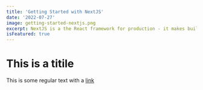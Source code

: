 ```yaml
---
title: 'Getting Started with NextJS'
date: '2022-07-27'
image: getting-started-nextjs.png
excerpt: NextJS is a the React framework for production - it makes building fullstack React apps and sites a breeze and ships with built-in SSR
isFeatured: true
---
```


# This is a titile

This is some regular text with a [link](http://google.com)
